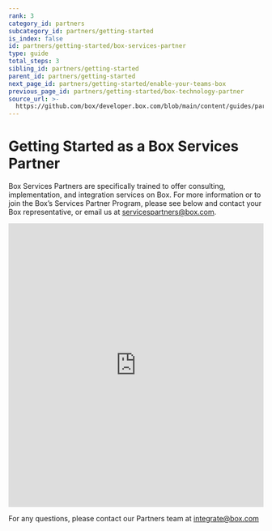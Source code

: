 ```yaml
---
rank: 3
category_id: partners
subcategory_id: partners/getting-started
is_index: false
id: partners/getting-started/box-services-partner
type: guide
total_steps: 3
sibling_id: partners/getting-started
parent_id: partners/getting-started
next_page_id: partners/getting-started/enable-your-teams-box
previous_page_id: partners/getting-started/box-technology-partner
source_url: >-
  https://github.com/box/developer.box.com/blob/main/content/guides/partners/getting-started/box-services-partner.md
---
```

# Getting Started as a Box Services Partner

Box Services Partners are specifically trained to offer consulting,
implementation, and integration services on Box. For more information or to
join the Box’s Services Partner Program, please see below and contact your Box
representative, or email us at [servicespartners@box.com][mail2].

<!-- markdownlint-disable line-length -->

<iframe src="https://cloud.app.box.com/embed/s/h2t3xqb2dckd1dgk27pfoxyzmj051ff7" style="width: 100%;" height="560" frameborder="0" allowfullscreen="allowfullscreen" title="Getting Started As A Box Services Partner" >

</iframe>

<!-- markdownlint-enable line-length -->

For any questions, please contact our Partners team at [integrate@box.com][mail]

[mail]: mailto:integrate@box.com
[mail2]: mailto:servicespartners@box.com